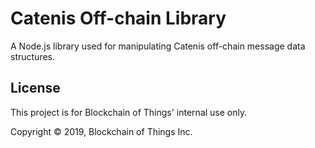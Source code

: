 # Catenis Off-chain Library

A Node.js library used for manipulating Catenis off-chain message data structures.

## License

This project is for Blockchain of Things' internal use only.

Copyright © 2019, Blockchain of Things Inc.
